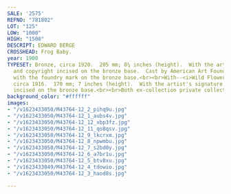 ```yaml
---
SALE: '2575'
REFNO: "781802"
LOT: "125"
LOW: "1000"
HIGH: "1500"
DESCRIPT: EDWARD BERGE
CROSSHEAD: Frog Baby.
year: 1900
TYPESET: Bronze, circa 1920.  205 mm; 8¼ inches (height).  With the artist's signature
  and copyright incised on the bronze base.  Cast by American Art Foundry, New York,
  with the foundry mark on the bronze base.<br><br>With--<i>Wild Flower</i>, bronze,
  circa 1916.  170 mm; 7 inches (height).  With the artist's signature and copyright
  incised on the bronze base.<br><br>Both ex-collection private collection, Pennsylvania.
background_color: "#ffffff"
images:
- "/v1623433050/M43764-12_2_pihq9u.jpg"
- "/v1623433050/M43764-12_1_aubs4v.jpg"
- "/v1623433050/M43764-12_12_xbp3fz.jpg"
- "/v1623433050/M43764-12_11_qo8qsv.jpg"
- "/v1623433050/M43764-12_9_lkcrxm.jpg"
- "/v1623433050/M43764-12_8_npwmbu.jpg"
- "/v1623433050/M43764-12_7_s2bd0y.jpg"
- "/v1623433050/M43764-12_6_a7br1u.jpg"
- "/v1623433050/M43764-12_5_btv8xu.jpg"
- "/v1623433049/M43764-12_4_tdowio.jpg"
- "/v1623433050/M43764-12_3_haod8s.jpg"

---
```

